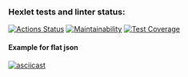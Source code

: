 ### Hexlet tests and linter status:
[![Actions Status](https://github.com/pavel912/java-project-71/workflows/hexlet-check/badge.svg)](https://github.com/pavel912/java-project-71/actions)
[![Maintainability](https://api.codeclimate.com/v1/badges/2ddd3123474bf6c7ec0e/maintainability)](https://codeclimate.com/github/pavel912/java-project-71/maintainability)
[![Test Coverage](https://api.codeclimate.com/v1/badges/2ddd3123474bf6c7ec0e/test_coverage)](https://codeclimate.com/github/pavel912/java-project-71/test_coverage)

#### Example for flat json
[![asciicast](https://asciinema.org/a/EkxJXoS8rTbRnAVE6VE3cdI7O.svg)](https://asciinema.org/a/EkxJXoS8rTbRnAVE6VE3cdI7O)